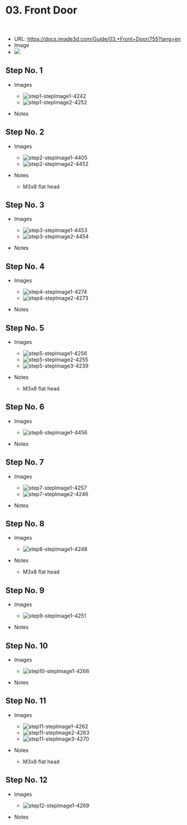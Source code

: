 # 03. Front Door</u><br><br>

   - URL: https://docs.imade3d.com/Guide/03.+Front+Door/755?lang=en
   - Image
   - ![](https://d17kynu4zpq5hy.cloudfront.net/igi/imade3d/HrSnrNWoX6RpoRt6.medium)


  ## Step No. 1

   - Images
     - ![step1-stepImage1-4242](https://d17kynu4zpq5hy.cloudfront.net/igi/imade3d/SoFsAkjVXCprhrbO.medium)
     - ![step1-stepImage2-4252](https://d17kynu4zpq5hy.cloudfront.net/igi/imade3d/DHep2lhLBEEpXUHA.medium)

   - Notes

  ## Step No. 2

   - Images
     - ![step2-stepImage1-4405](https://d17kynu4zpq5hy.cloudfront.net/igi/imade3d/gZgSkFVxEtcfPDEO.medium)
     - ![step2-stepImage2-4452](https://d17kynu4zpq5hy.cloudfront.net/igi/imade3d/N5Nrt4A4xoGiR6jg.medium)

   - Notes
     - M3x8 flat head

  ## Step No. 3

   - Images
     - ![step3-stepImage1-4453](https://d17kynu4zpq5hy.cloudfront.net/igi/imade3d/OCfMolOVyHQ4C2Q3.medium)
     - ![step3-stepImage2-4454](https://d17kynu4zpq5hy.cloudfront.net/igi/imade3d/V5IvwJ5frkXHK3Sr.medium)

   - Notes

  ## Step No. 4

   - Images
     - ![step4-stepImage1-4274](https://d17kynu4zpq5hy.cloudfront.net/igi/imade3d/ib6hb4XWLBBPNmd3.medium)
     - ![step4-stepImage2-4273](https://d17kynu4zpq5hy.cloudfront.net/igi/imade3d/uClqmctrdNRLJgos.medium)

   - Notes

  ## Step No. 5

   - Images
     - ![step5-stepImage1-4256](https://d17kynu4zpq5hy.cloudfront.net/igi/imade3d/Kkq3LX1XsV3co4yy.medium)
     - ![step5-stepImage2-4255](https://d17kynu4zpq5hy.cloudfront.net/igi/imade3d/DESAQmkcMRUIJYvA.medium)
     - ![step5-stepImage3-4239](https://d17kynu4zpq5hy.cloudfront.net/igi/imade3d/1VAUMOKwlEACdiLr.medium)

   - Notes
     - M3x8 flat head

  ## Step No. 6

   - Images
     - ![step6-stepImage1-4456](https://d17kynu4zpq5hy.cloudfront.net/igi/imade3d/LcXJlGfcVDcbnNL3.medium)

   - Notes

  ## Step No. 7

   - Images
     - ![step7-stepImage1-4257](https://d17kynu4zpq5hy.cloudfront.net/igi/imade3d/HmoCd6jXy4LALZBl.medium)
     - ![step7-stepImage2-4246](https://d17kynu4zpq5hy.cloudfront.net/igi/imade3d/yC2C5uONG3pRcbis.medium)

   - Notes

  ## Step No. 8

   - Images
     - ![step8-stepImage1-4248](https://d17kynu4zpq5hy.cloudfront.net/igi/imade3d/EhEpaQNK1QIhqU3l.medium)

   - Notes
     - M3x8 flat head

  ## Step No. 9

   - Images
     - ![step9-stepImage1-4251](https://d17kynu4zpq5hy.cloudfront.net/igi/imade3d/AnSqxvmcEqhTqPST.medium)

   - Notes

  ## Step No. 10

   - Images
     - ![step10-stepImage1-4266](https://d17kynu4zpq5hy.cloudfront.net/igi/imade3d/SLK2mxfACRhDjtpd.medium)

   - Notes

  ## Step No. 11

   - Images
     - ![step11-stepImage1-4262](https://d17kynu4zpq5hy.cloudfront.net/igi/imade3d/nMEGeuCuqCQmcWuq.medium)
     - ![step11-stepImage2-4263](https://d17kynu4zpq5hy.cloudfront.net/igi/imade3d/cJTegAOTWpmUqASZ.medium)
     - ![step11-stepImage3-4270](https://d17kynu4zpq5hy.cloudfront.net/igi/imade3d/CdGbSyw6s4mbLnvX.medium)

   - Notes
     - M3x8 flat head

  ## Step No. 12

   - Images
     - ![step12-stepImage1-4269](https://d17kynu4zpq5hy.cloudfront.net/igi/imade3d/GRUuOQMNtaNm1OUE.medium)

   - Notes
